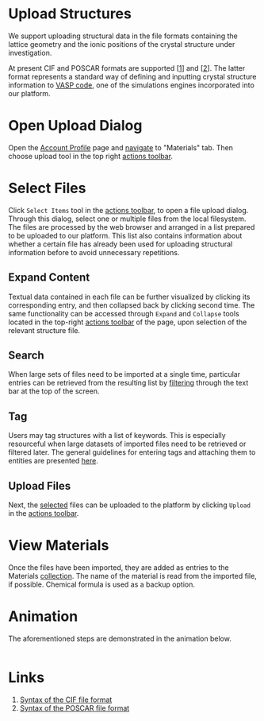# Upload Structures

We support uploading structural data in the file formats containing the lattice geometry and the ionic positions of the crystal structure under investigation. 

At present CIF and POSCAR formats are supported [[1](#links)] and [[2](#links)]. The latter format represents a standard way of defining and inputting crystal structure information to [VASP code](/applications/modeling/vasp.md), one of the simulations engines incorporated into our platform.

# Open Upload Dialog

Open the [Account Profile](/accounts/ui/profile-page.md) page and [navigate](/ui/specific/tabs-navigator.md) to "Materials" tab. Then choose upload tool <i class="zmdi zmdi-upload zmdi-hc-border"></i> in the top right [actions toolbar](/entities-general/ui/explorer.md#actions-toolbar).

# Select Files

Click `Select Items` tool <i class="zmdi zmdi-collection-plus zmdi-hc-border"></i> in the [actions toolbar](/entities-general/ui/explorer.md#actions-toolbar), to open a file upload dialog. Through this dialog, select one or multiple files from the local filesystem. The files are processed by the web browser and arranged in a list prepared to be uploaded to our platform. This list also contains information about whether a certain file has already been used for uploading structural information before to avoid unnecessary repetitions.

## Expand Content

Textual data contained in each file can be further visualized by clicking its corresponding entry, and then collapsed back by clicking second time.  The same functionality can be accessed through `Expand` and `Collapse` tools located in the top-right [actions toolbar](/entities-general/ui/explorer.md#actions-toolbar) of the page, upon selection of the relevant structure file.

## Search

When large sets of files need to be imported at a single time, particular entries can be retrieved from the resulting list by [filtering](/entities-general/actions/search.md) through the text bar at the top of the screen. 

## Tag

Users may tag structures with a list of keywords. This is especially resourceful when large datasets of imported files need to be retrieved or filtered later. The general guidelines for entering tags and attaching them to entities are presented [here](/entities-general/actions/metadata.md).

## Upload Files

Next, the [selected](/entities-general/actions/select.md) files can be uploaded to the platform by clicking `Upload` <i class="zmdi zmdi-upload zmdi-hc-border"></i> in the [actions toolbar](/entities-general/ui/explorer.md#actions-toolbar). 

# View Materials

Once the files have been imported, they are added as entries to the Materials [collection](/accounts/collections.md). The name of the material is read from the imported file, if possible. Chemical formula is used as a backup option.  

# Animation

The aforementioned steps are demonstrated in the animation below.

<img data-gifffer="/images/upload.gif" />

# Links

1. [Syntax of the CIF file format](https://www.iucr.org/resources/cif/spec/version1.1/cifsyntax)
2. [Syntax of the POSCAR file format](http://cms.mpi.univie.ac.at/vasp/guide/node59.html)
